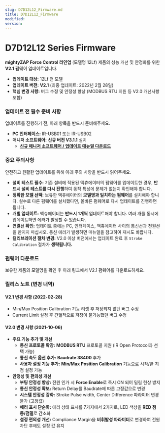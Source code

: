 ```yaml
---
slug: D7D12L12_Firmware.md
title: D7D12L12_Firmware
modified: 
version:
---
```

# D7D12L12 Series Firmware
**mightyZAP Force Control 라인업** (모델명 12Lf) 제품의 성능 개선 및 안정화를 위한 **V2.1** 펌웨어 업데이트입니다. 
- **업데이트 대상:** 12Lf  전 모델
- **업데이트 버전:** **V2.1** (최종 업데이트: 2022년 2월 28일)
- **핵심 변경 사항:** 버그 수정 및 안정성 향상 (MODBUS RTU 지원 등 V2.0 개선사항 포함)    

### 업데이트 전 필수 준비 사항

업데이트를 진행하기 전, 아래 항목을 반드시 준비해주세요.
- **PC 인터페이스:** IR-USB01 또는 IR-USB02
- **매니저 소프트웨어:** **신규 버전 V3.1.1** 설치
	- [**신규 매니저 소프트웨어 / 업데이트 매뉴얼 다운로드**](http://www.mightyzap.com/ko/digitalarchive6/?mod=document&pageid=1&uid=211)

### 중요 주의사항
안전하고 원활한 업데이트를 위해 아래 주의 사항을 반드시 읽어주세요.

- **설비 테스트 필수:** 기존 설비에 적용된 액츄에이터의 펌웨어를 업데이트한 경우, **반드시 설비 테스트를 다시 진행**하여 동작 특성에 문제가 없는지 확인해야 합니다.
- **정확한 모델 선택:** 보유한 액츄에이터의 **모델명과 일치하는 펌웨어**를 설치해야 합니다. 실수로 다른 펌웨어를 설치했다면, 올바른 펌웨어로 다시 업데이트를 진행하면 됩니다.
- **개별 업데이트:** 액츄에이터는 **반드시 1개씩** 업데이트해야 합니다. 여러 개를 동시에 업데이트하면 에러가 발생할 수 있습니다.
- **연결선 확인:** 업데이트 중에는 PC, 인터페이스, 액츄에이터 사이의 통신선과 전원선을 만지지 마십시오. 통신 에러가 발생하면 매뉴얼을 참고하여 재시도 바랍니다.
- **캘리브레이션 절차 변경:** V2.0 이상 버전에서는 업데이트 완료 후 `Stroke Calibration` 절차가 **생략됩니다.**

### 펌웨어 다운로드 

보유한 제품의 모델명을 확인 후 아래 링크에서 V2.1 펌웨어를 다운로드하세요.

<FirmwareSelectorDL12 />

### 릴리스 노트 (변경 내역)

#### **V2.1 변경 사항 (2022-02-28)**
- Min/Max Position Calibration 기능 리셋 후 저장되지 않던 버그 수정
- Current Limit 설정 후 간헐적으로 저장이 불가능했던 버그 수정
#### **V2.0 변경 사항 (2021-10-06)**
- **주요 기능 추가 및 개선**
	- **통신 프로토콜 확장:** **MODBUS RTU** 프로토콜 지원 (IR Open Protocol과 선택 가능)    
	- **통신 속도 옵션 추가:** **Baudrate 38400** 추가    
	- **사용자 설정 기능 추가:** **Min/Max Position Calibration** 기능으로 시작/끝 지점 설정 가능    
- **안정성 및 편의성 개선**
	- **부팅 안정성 향상:** 전원 인가 시 **Force Enable**로 즉시 ON 되어 밀림 현상 방지    
	- **통신 안정성 확보:** Return Delay를 Baudrate에 따른 고정값으로 변경    
	- **시스템 안정성 강화:** Stroke Pulse width, Center Difference 파라미터 변경 불가 (고정값)    
	- **에러 표시 단순화:** 에러 상태 표시를 7가지에서 2가지로, LED 색상을 **RED 점등/점멸**로 간소화    
	- **설정 편의성 개선:** Compliance Margin을 **비휘발성 파라미터**로 변경하여 전원 차단 후에도 설정 값 유지